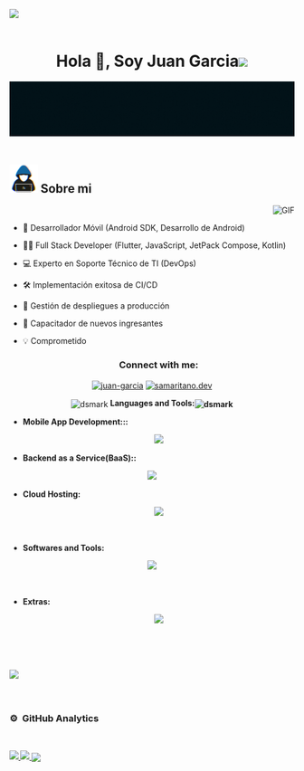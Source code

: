 
<img src="https://user-images.githubusercontent.com/73097560/115834477-dbab4500-a447-11eb-908a-139a6edaec5c.gif"><br><br>
<h1 align="center"><b>Hola 👋, Soy Juan Garcia</b><img src="https://media.giphy.com/media/hvRJCLFzcasrR4ia7z/giphy.gif" width="35"></h1>
<!--  -->
<div align="center">
  <!-- GIF HEADER -->
<img src="https://github.com/AnderMendoza/AnderMendoza/raw/main/assets/banner-header.gif">

</a>
</div>


<br>


## <picture><img src = "https://github.com/0xAbdulKhalid/0xAbdulKhalid/raw/main/assets/mdImages/about_me.gif" width = 50px></picture> **Sobre mi**

<img align="right" alt="GIF" src="https://media.giphy.com/media/LmNwrBhejkK9EFP504/giphy.gif" />
	
<br>

- 📲 Desarrollador Móvil (Android SDK, Desarrollo de Android)
- 👨‍💻 Full Stack Developer (Flutter, JavaScript, JetPack Compose, Kotlin)
- 💻 Experto en Soporte Técnico de TI (DevOps)
- 🛠️ Implementación exitosa de CI/CD
- 🚀 Gestión de despliegues a producción
- 👥 Capacitador de nuevos ingresantes
- 💡 Comprometido

  </div>

  <h3 align="center">Connect with me:</h3>

  

<p align="center">
<a href="https://www.linkedin.com/in/juan-fernando-garcia-supa-34575312b/" target="blank"><img align="center" src="https://raw.githubusercontent.com/rahuldkjain/github-profile-readme-generator/master/src/images/icons/Social/linked-in-alt.svg" alt="juan-garcia" height="30" width="40" /></a>
<a href="https://twitter.com/jsupa_garcia?t=ILyrpEdf0p_Lv9L2ToWs5Q&s=08" target="blank"><img align="center" src="https://raw.githubusercontent.com/rahuldkjain/github-profile-readme-generator/master/src/images/icons/Social/twitter.svg" alt="samaritano.dev" height="30" width="40" /></a>
</p>


<p align="center">

<img alt="dsmark" align="center" height="70px" width="70px" src="https://c.tenor.com/cXlrPENTVkEAAAAi/chika-dance.gif">
 <b> Languages and Tools:<img alt="dsmark" align="center" height="70px" width="70px" src="https://c.tenor.com/cXlrPENTVkEAAAAi/chika-dance.gif">
    
- **Mobile App Development::**:
    <p align="center">
  <a href="https://skillicons.dev" target="_blank"> <img src="https://skillicons.dev/icons?i=flutter,kotlin,dart,androidstudio&perline=14" />
  </a>
</p> </a> 

- **Backend as a Service(BaaS):**:
<p align="center">
  <a href="https://skillicons.dev" target="_blank"> <img src="https://skillicons.dev/icons?i=firebase&perline=14" />
  </a>
</p>
</p>

- **Cloud Hosting**:
  <p align="center">
  <a href="https://skillicons.dev" target="_blank"> <img src="https://skillicons.dev/icons?i=github,git&perline=14" />
  </a>
</p>
    
<br>

- **Softwares and Tools**:
<p align="center">
  <a href="https://skillicons.dev" target="_blank"> <img src="https://skillicons.dev/icons?i=vscode,postman,figma&perline=14" />
  </a>
</p>

<br>

- **Extras**:

    <p align="center">
  <a href="https://skillicons.dev" target="_blank"> <img src="https://skillicons.dev/icons?i=js,cs,java,mysql,python,gradle,docker,kubernetes&perline=14" />
  </a>
</p> 


</p>

<br>
<br>


<br>


<img src="https://user-images.githubusercontent.com/73097560/115834477-dbab4500-a447-11eb-908a-139a6edaec5c.gif"><br><br>
<br>

### ⚙️ &nbsp;GitHub Analytics

<p align="center">
<br/>
<p align="left">
  <a href="https://abhigyantrips.dev/">
  <img width="49.5%" src="https://github-readme-stats.vercel.app/api?username=jgarciaabx&show_icons=true&theme=gruvbox&hide_border=true" />
    <img width="49.5%" src="https://github-readme-streak-stats.herokuapp.com/?user=jgarciaabx&theme=gruvbox&hide_border=true" />
	  </td>
<td width="50%" align="center">

  <img  align="center"  src="https://github-readme-stats.anuraghazra1.vercel.app/api/top-langs/?username=jgarciaabx&theme=dark&hide_border=false&no-bg=true&no-frame=true&langs_count=10"/>
  
  </td>
  </a>
</p>
<br>
</p>

</a>
</div>

<br>
<br>
<br>
